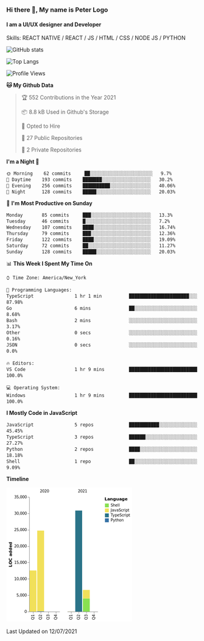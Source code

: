 ### Hi there 👋, My name is Peter Logo
#### I am a UI/UX designer and Developer
Skills: REACT NATIVE / REACT / JS / HTML / CSS / NODE JS / PYTHON

![GitHub stats](https://github-readme-stats.vercel.app/api?username=peterlogo&show_icons=true&count_private=true&theme=dark)

![Top Langs](https://github-readme-stats.vercel.app/api/top-langs/?username=peterlogo&theme=dark&layout=compact&langs_count=8)

<!--START_SECTION:waka-->
![Profile Views](http://img.shields.io/badge/Profile%20Views-3-blue)

**🐱 My Github Data** 

> 🏆 552 Contributions in the Year 2021
 > 
> 📦 8.8 kB Used in Github's Storage 
 > 
> 💼 Opted to Hire
 > 
> 📜 27 Public Repositories 
 > 
> 🔑 2 Private Repositories  
 > 
**I'm a Night 🦉** 

```text
🌞 Morning    62 commits     ██░░░░░░░░░░░░░░░░░░░░░░░   9.7% 
🌆 Daytime    193 commits    ███████░░░░░░░░░░░░░░░░░░   30.2% 
🌃 Evening    256 commits    ██████████░░░░░░░░░░░░░░░   40.06% 
🌙 Night      128 commits    █████░░░░░░░░░░░░░░░░░░░░   20.03%

```
📅 **I'm Most Productive on Sunday** 

```text
Monday       85 commits     ███░░░░░░░░░░░░░░░░░░░░░░   13.3% 
Tuesday      46 commits     █░░░░░░░░░░░░░░░░░░░░░░░░   7.2% 
Wednesday    107 commits    ████░░░░░░░░░░░░░░░░░░░░░   16.74% 
Thursday     79 commits     ███░░░░░░░░░░░░░░░░░░░░░░   12.36% 
Friday       122 commits    ████░░░░░░░░░░░░░░░░░░░░░   19.09% 
Saturday     72 commits     ██░░░░░░░░░░░░░░░░░░░░░░░   11.27% 
Sunday       128 commits    █████░░░░░░░░░░░░░░░░░░░░   20.03%

```


📊 **This Week I Spent My Time On** 

```text
⌚︎ Time Zone: America/New_York

💬 Programming Languages: 
TypeScript               1 hr 1 min          ██████████████████████░░░   87.98% 
Go                       6 mins              ██░░░░░░░░░░░░░░░░░░░░░░░   8.68% 
Bash                     2 mins              ░░░░░░░░░░░░░░░░░░░░░░░░░   3.17% 
Other                    0 secs              ░░░░░░░░░░░░░░░░░░░░░░░░░   0.16% 
JSON                     0 secs              ░░░░░░░░░░░░░░░░░░░░░░░░░   0.0%

🔥 Editors: 
VS Code                  1 hr 9 mins         █████████████████████████   100.0%

💻 Operating System: 
Windows                  1 hr 9 mins         █████████████████████████   100.0%

```

**I Mostly Code in JavaScript** 

```text
JavaScript               5 repos             ███████████░░░░░░░░░░░░░░   45.45% 
TypeScript               3 repos             ██████░░░░░░░░░░░░░░░░░░░   27.27% 
Python                   2 repos             ████░░░░░░░░░░░░░░░░░░░░░   18.18% 
Shell                    1 repo              ██░░░░░░░░░░░░░░░░░░░░░░░   9.09%

```


**Timeline**

![Chart not found](https://raw.githubusercontent.com/peterlogo/peterlogo/main/charts/bar_graph.png) 


 Last Updated on 12/07/2021
<!--END_SECTION:waka-->



